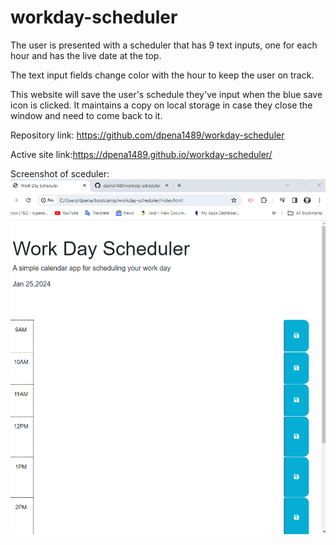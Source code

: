 # workday-scheduler
The user is presented with a scheduler that has 9 text inputs, one for each hour and has the live date at the top. 

The text input fields change color with the hour to keep the user on track.

This website will save the user's schedule they've input when the blue save icon is clicked. It maintains a copy on local storage in case they close the window and need to come back to it.

Repository link: https://github.com/dpena1489/workday-scheduler

Active site link:https://dpena1489.github.io/workday-scheduler/

Screenshot of sceduler: 
![A user clicks on slots on the color-coded calendar and edits the events.](/assets/workdayscheduler.png)
